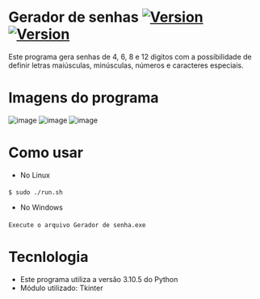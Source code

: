 # Gerador de senhas <a href="https://www.python.org/downloads/release/python-3105/"><img title="Version" src="https://img.shields.io/badge/Python-3.10.5-yellow.svg?style=flat-square"></a> <a href="https://docs.python.org/3/library/tkinter.html"><img title="Version" src="https://img.shields.io/badge/Library-Tkinter-blue.svg?style=flat-square"></a> 
Este programa gera senhas de 4, 6, 8 e 12 digitos com a possibilidade de definir letras maiúsculas, minúsculas, números e caracteres especiais.

# Imagens do programa
![image](https://user-images.githubusercontent.com/62616207/173152877-569807ec-cbb2-4c7b-9939-c1d07b402c7b.png)
![image](https://user-images.githubusercontent.com/62616207/173152878-77341d50-94bb-49e4-829a-7360d96730c6.png)
![image](https://user-images.githubusercontent.com/62616207/173152893-60b3655b-669a-487a-991d-fdde92dbd48d.png)

# Como usar

- No Linux
####
    $ sudo ./run.sh
- No Windows
####
    Execute o arquivo Gerador de senha.exe
    
    
# Tecnlologia
- Este programa utiliza a versão 3.10.5 do Python
- Módulo utilizado: Tkinter
